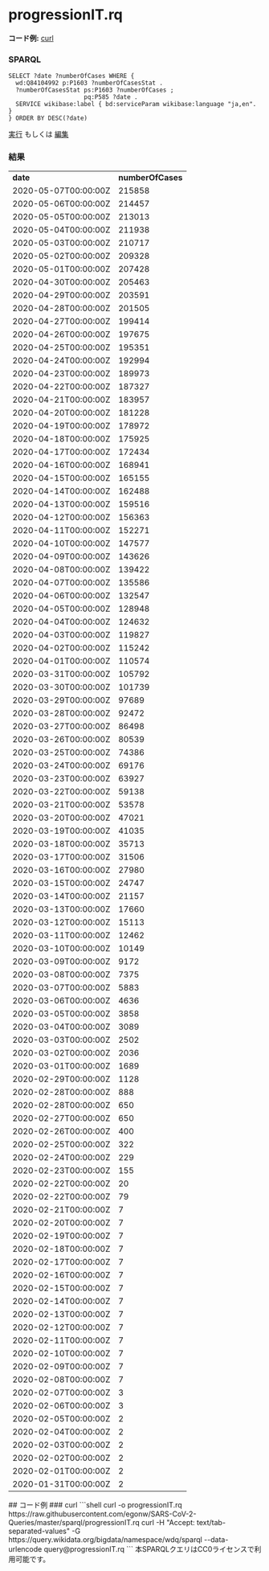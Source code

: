 # progressionIT.rq
**コード例:** [curl](#curl)
### SPARQL
```sparql
SELECT ?date ?numberOfCases WHERE {
  wd:Q84104992 p:P1603 ?numberOfCasesStat .
  ?numberOfCasesStat ps:P1603 ?numberOfCases ;
                     pq:P585 ?date .
  SERVICE wikibase:label { bd:serviceParam wikibase:language "ja,en". }
} ORDER BY DESC(?date)
```
[実行](https://query.wikidata.org/embed.html#SELECT%20%3Fdate%20%3FnumberOfCases%20WHERE%20%7B%0A%20%20wd%3AQ84104992%20p%3AP1603%20%3FnumberOfCasesStat%20.%0A%20%20%3FnumberOfCasesStat%20ps%3AP1603%20%3FnumberOfCases%20%3B%0A%20%20%20%20%20%20%20%20%20%20%20%20%20%20%20%20%20%20%20%20%20pq%3AP585%20%3Fdate%20.%0A%20%20SERVICE%20wikibase%3Alabel%20%7B%20bd%3AserviceParam%20wikibase%3Alanguage%20%22ja%2Cen%22.%20%7D%0A%7D%20ORDER%20BY%20DESC%28%3Fdate%29%0A) もしくは [編集](https://query.wikidata.org/#SELECT%20%3Fdate%20%3FnumberOfCases%20WHERE%20%7B%0A%20%20wd%3AQ84104992%20p%3AP1603%20%3FnumberOfCasesStat%20.%0A%20%20%3FnumberOfCasesStat%20ps%3AP1603%20%3FnumberOfCases%20%3B%0A%20%20%20%20%20%20%20%20%20%20%20%20%20%20%20%20%20%20%20%20%20pq%3AP585%20%3Fdate%20.%0A%20%20SERVICE%20wikibase%3Alabel%20%7B%20bd%3AserviceParam%20wikibase%3Alanguage%20%22ja%2Cen%22.%20%7D%0A%7D%20ORDER%20BY%20DESC%28%3Fdate%29%0A)


### 結果
<table>
  <tr>
    <td><b>date</b></td>
    <td><b>numberOfCases</b></td>
  </tr>
  <tr>
    <td>2020-05-07T00:00:00Z</td>
    <td>215858</td>
  </tr>
  <tr>
    <td>2020-05-06T00:00:00Z</td>
    <td>214457</td>
  </tr>
  <tr>
    <td>2020-05-05T00:00:00Z</td>
    <td>213013</td>
  </tr>
  <tr>
    <td>2020-05-04T00:00:00Z</td>
    <td>211938</td>
  </tr>
  <tr>
    <td>2020-05-03T00:00:00Z</td>
    <td>210717</td>
  </tr>
  <tr>
    <td>2020-05-02T00:00:00Z</td>
    <td>209328</td>
  </tr>
  <tr>
    <td>2020-05-01T00:00:00Z</td>
    <td>207428</td>
  </tr>
  <tr>
    <td>2020-04-30T00:00:00Z</td>
    <td>205463</td>
  </tr>
  <tr>
    <td>2020-04-29T00:00:00Z</td>
    <td>203591</td>
  </tr>
  <tr>
    <td>2020-04-28T00:00:00Z</td>
    <td>201505</td>
  </tr>
  <tr>
    <td>2020-04-27T00:00:00Z</td>
    <td>199414</td>
  </tr>
  <tr>
    <td>2020-04-26T00:00:00Z</td>
    <td>197675</td>
  </tr>
  <tr>
    <td>2020-04-25T00:00:00Z</td>
    <td>195351</td>
  </tr>
  <tr>
    <td>2020-04-24T00:00:00Z</td>
    <td>192994</td>
  </tr>
  <tr>
    <td>2020-04-23T00:00:00Z</td>
    <td>189973</td>
  </tr>
  <tr>
    <td>2020-04-22T00:00:00Z</td>
    <td>187327</td>
  </tr>
  <tr>
    <td>2020-04-21T00:00:00Z</td>
    <td>183957</td>
  </tr>
  <tr>
    <td>2020-04-20T00:00:00Z</td>
    <td>181228</td>
  </tr>
  <tr>
    <td>2020-04-19T00:00:00Z</td>
    <td>178972</td>
  </tr>
  <tr>
    <td>2020-04-18T00:00:00Z</td>
    <td>175925</td>
  </tr>
  <tr>
    <td>2020-04-17T00:00:00Z</td>
    <td>172434</td>
  </tr>
  <tr>
    <td>2020-04-16T00:00:00Z</td>
    <td>168941</td>
  </tr>
  <tr>
    <td>2020-04-15T00:00:00Z</td>
    <td>165155</td>
  </tr>
  <tr>
    <td>2020-04-14T00:00:00Z</td>
    <td>162488</td>
  </tr>
  <tr>
    <td>2020-04-13T00:00:00Z</td>
    <td>159516</td>
  </tr>
  <tr>
    <td>2020-04-12T00:00:00Z</td>
    <td>156363</td>
  </tr>
  <tr>
    <td>2020-04-11T00:00:00Z</td>
    <td>152271</td>
  </tr>
  <tr>
    <td>2020-04-10T00:00:00Z</td>
    <td>147577</td>
  </tr>
  <tr>
    <td>2020-04-09T00:00:00Z</td>
    <td>143626</td>
  </tr>
  <tr>
    <td>2020-04-08T00:00:00Z</td>
    <td>139422</td>
  </tr>
  <tr>
    <td>2020-04-07T00:00:00Z</td>
    <td>135586</td>
  </tr>
  <tr>
    <td>2020-04-06T00:00:00Z</td>
    <td>132547</td>
  </tr>
  <tr>
    <td>2020-04-05T00:00:00Z</td>
    <td>128948</td>
  </tr>
  <tr>
    <td>2020-04-04T00:00:00Z</td>
    <td>124632</td>
  </tr>
  <tr>
    <td>2020-04-03T00:00:00Z</td>
    <td>119827</td>
  </tr>
  <tr>
    <td>2020-04-02T00:00:00Z</td>
    <td>115242</td>
  </tr>
  <tr>
    <td>2020-04-01T00:00:00Z</td>
    <td>110574</td>
  </tr>
  <tr>
    <td>2020-03-31T00:00:00Z</td>
    <td>105792</td>
  </tr>
  <tr>
    <td>2020-03-30T00:00:00Z</td>
    <td>101739</td>
  </tr>
  <tr>
    <td>2020-03-29T00:00:00Z</td>
    <td>97689</td>
  </tr>
  <tr>
    <td>2020-03-28T00:00:00Z</td>
    <td>92472</td>
  </tr>
  <tr>
    <td>2020-03-27T00:00:00Z</td>
    <td>86498</td>
  </tr>
  <tr>
    <td>2020-03-26T00:00:00Z</td>
    <td>80539</td>
  </tr>
  <tr>
    <td>2020-03-25T00:00:00Z</td>
    <td>74386</td>
  </tr>
  <tr>
    <td>2020-03-24T00:00:00Z</td>
    <td>69176</td>
  </tr>
  <tr>
    <td>2020-03-23T00:00:00Z</td>
    <td>63927</td>
  </tr>
  <tr>
    <td>2020-03-22T00:00:00Z</td>
    <td>59138</td>
  </tr>
  <tr>
    <td>2020-03-21T00:00:00Z</td>
    <td>53578</td>
  </tr>
  <tr>
    <td>2020-03-20T00:00:00Z</td>
    <td>47021</td>
  </tr>
  <tr>
    <td>2020-03-19T00:00:00Z</td>
    <td>41035</td>
  </tr>
  <tr>
    <td>2020-03-18T00:00:00Z</td>
    <td>35713</td>
  </tr>
  <tr>
    <td>2020-03-17T00:00:00Z</td>
    <td>31506</td>
  </tr>
  <tr>
    <td>2020-03-16T00:00:00Z</td>
    <td>27980</td>
  </tr>
  <tr>
    <td>2020-03-15T00:00:00Z</td>
    <td>24747</td>
  </tr>
  <tr>
    <td>2020-03-14T00:00:00Z</td>
    <td>21157</td>
  </tr>
  <tr>
    <td>2020-03-13T00:00:00Z</td>
    <td>17660</td>
  </tr>
  <tr>
    <td>2020-03-12T00:00:00Z</td>
    <td>15113</td>
  </tr>
  <tr>
    <td>2020-03-11T00:00:00Z</td>
    <td>12462</td>
  </tr>
  <tr>
    <td>2020-03-10T00:00:00Z</td>
    <td>10149</td>
  </tr>
  <tr>
    <td>2020-03-09T00:00:00Z</td>
    <td>9172</td>
  </tr>
  <tr>
    <td>2020-03-08T00:00:00Z</td>
    <td>7375</td>
  </tr>
  <tr>
    <td>2020-03-07T00:00:00Z</td>
    <td>5883</td>
  </tr>
  <tr>
    <td>2020-03-06T00:00:00Z</td>
    <td>4636</td>
  </tr>
  <tr>
    <td>2020-03-05T00:00:00Z</td>
    <td>3858</td>
  </tr>
  <tr>
    <td>2020-03-04T00:00:00Z</td>
    <td>3089</td>
  </tr>
  <tr>
    <td>2020-03-03T00:00:00Z</td>
    <td>2502</td>
  </tr>
  <tr>
    <td>2020-03-02T00:00:00Z</td>
    <td>2036</td>
  </tr>
  <tr>
    <td>2020-03-01T00:00:00Z</td>
    <td>1689</td>
  </tr>
  <tr>
    <td>2020-02-29T00:00:00Z</td>
    <td>1128</td>
  </tr>
  <tr>
    <td>2020-02-28T00:00:00Z</td>
    <td>888</td>
  </tr>
  <tr>
    <td>2020-02-28T00:00:00Z</td>
    <td>650</td>
  </tr>
  <tr>
    <td>2020-02-27T00:00:00Z</td>
    <td>650</td>
  </tr>
  <tr>
    <td>2020-02-26T00:00:00Z</td>
    <td>400</td>
  </tr>
  <tr>
    <td>2020-02-25T00:00:00Z</td>
    <td>322</td>
  </tr>
  <tr>
    <td>2020-02-24T00:00:00Z</td>
    <td>229</td>
  </tr>
  <tr>
    <td>2020-02-23T00:00:00Z</td>
    <td>155</td>
  </tr>
  <tr>
    <td>2020-02-22T00:00:00Z</td>
    <td>20</td>
  </tr>
  <tr>
    <td>2020-02-22T00:00:00Z</td>
    <td>79</td>
  </tr>
  <tr>
    <td>2020-02-21T00:00:00Z</td>
    <td>7</td>
  </tr>
  <tr>
    <td>2020-02-20T00:00:00Z</td>
    <td>7</td>
  </tr>
  <tr>
    <td>2020-02-19T00:00:00Z</td>
    <td>7</td>
  </tr>
  <tr>
    <td>2020-02-18T00:00:00Z</td>
    <td>7</td>
  </tr>
  <tr>
    <td>2020-02-17T00:00:00Z</td>
    <td>7</td>
  </tr>
  <tr>
    <td>2020-02-16T00:00:00Z</td>
    <td>7</td>
  </tr>
  <tr>
    <td>2020-02-15T00:00:00Z</td>
    <td>7</td>
  </tr>
  <tr>
    <td>2020-02-14T00:00:00Z</td>
    <td>7</td>
  </tr>
  <tr>
    <td>2020-02-13T00:00:00Z</td>
    <td>7</td>
  </tr>
  <tr>
    <td>2020-02-12T00:00:00Z</td>
    <td>7</td>
  </tr>
  <tr>
    <td>2020-02-11T00:00:00Z</td>
    <td>7</td>
  </tr>
  <tr>
    <td>2020-02-10T00:00:00Z</td>
    <td>7</td>
  </tr>
  <tr>
    <td>2020-02-09T00:00:00Z</td>
    <td>7</td>
  </tr>
  <tr>
    <td>2020-02-08T00:00:00Z</td>
    <td>7</td>
  </tr>
  <tr>
    <td>2020-02-07T00:00:00Z</td>
    <td>3</td>
  </tr>
  <tr>
    <td>2020-02-06T00:00:00Z</td>
    <td>3</td>
  </tr>
  <tr>
    <td>2020-02-05T00:00:00Z</td>
    <td>2</td>
  </tr>
  <tr>
    <td>2020-02-04T00:00:00Z</td>
    <td>2</td>
  </tr>
  <tr>
    <td>2020-02-03T00:00:00Z</td>
    <td>2</td>
  </tr>
  <tr>
    <td>2020-02-02T00:00:00Z</td>
    <td>2</td>
  </tr>
  <tr>
    <td>2020-02-01T00:00:00Z</td>
    <td>2</td>
  </tr>
  <tr>
    <td>2020-01-31T00:00:00Z</td>
    <td>2</td>
  </tr>
</table>
## コード例
### curl
```shell
curl -o progressionIT.rq https://raw.githubusercontent.com/egonw/SARS-CoV-2-Queries/master/sparql/progressionIT.rq
curl -H "Accept: text/tab-separated-values" -G https://query.wikidata.org/bigdata/namespace/wdq/sparql --data-urlencode query@progressionIT.rq
```
本SPARQLクエリはCC0ライセンスで利用可能です。

